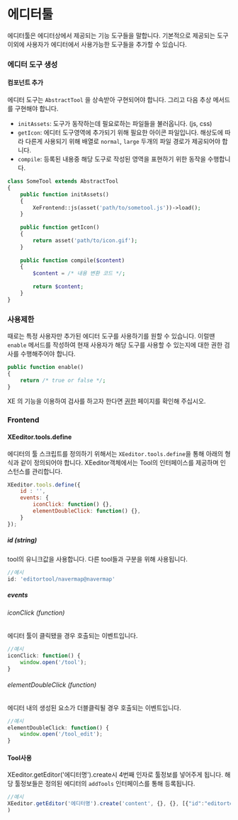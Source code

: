 # 에디터툴
에디터툴은 에디터상에서 제공되는 기능 도구들을 말합니다. 기본적으로 제공되는 도구 이외에 사용자가 에디터에서 사용가능한 도구들을 추가할 수 있습니다.

### 에디터 도구 생성
#### 컴포넌트 추가
에디터 도구는 `AbstractTool` 을 상속받아 구현되어야 합니다. 그리고 다음 추상 메서드를 구현해야 합니다.
* `initAssets`: 도구가 동작하는데 필요로하는 파일들을 불러옵니다. (js, css)
* `getIcon`: 에디터 도구영역에 추가되기 위해 필요한 아이콘 파일입니다. 해상도에 따라 다른게 사용되기 위해 배열로 `normal`, `large` 두개의 파일 경로가 제공되어야 합니다.
* `compile`: 등록된 내용중 해당 도구로 작성된 영역을 표현하기 위한 동작을 수행합니다.

```php
class SomeTool extends AbstractTool
{
    public function initAssets()
    {
        XeFrontend::js(asset('path/to/sometool.js'))->load();
    }
    
    public function getIcon()
    {
        return asset('path/to/icon.gif');
    }
    
    public function compile($content)
    {
        $content = /* 내용 변환 코드 */;
        
        return $content;
    }
}
```

### 사용제한
때로는 특정 사용자만 추가된 에디터 도구를 사용하기를 원할 수 있습니다. 이럴땐 `enable` 메서드를 작성하여 현재 사용자가 해당 도구를 사용할 수 있는지에 대한 권한 검사를 수행해주어야 합니다.

```php
public function enable()
{
    return /* true or false */;
}
```

XE 의 기능을 이용하여 검사를 하고자 한다면 [권한](/service-permission.md) 페이지를 확인해 주십시오.

### Frontend
#### XEeditor.tools.define
에디터의 툴 스크립트를 정의하기 위해서는 `XEeditor.tools.define`을 통해 아래의 형식과 같이 정의되어야 합니다.
XEeditor객체에서는 Tool의 인터페이스를 제공하며 인스턴스를 관리합니다.

```javascript
XEeditor.tools.define({
    id : '',
    events: {
        iconClick: function() {},
        elementDoubleClick: function() {},
    }
});
```

##### id (string)
tool의 유니크값을 사용합니다. 다른 tool들과 구분을 위해 사용됩니다.
```javascript
//예시
id: 'editortool/navermap@navermap'
```

##### events
###### iconClick (function)
에디터 툴이 클릭됐을 경우 호출되는 이벤트입니다.
```javascript
//예시
iconClick: function() {
    window.open('/tool');
}
```
###### elementDoubleClick (function)
에디터 내의 생성된 요소가 더블클릭될 경우 호출되는 이벤트입니다.
```javascript
//예시
elementDoubleClick: function() {
    window.open('/tool_edit');
}
```
#### Tool사용
XEeditor.getEditor('에디터명').create시 4번째 인자로 툴정보를 넣어주게 됩니다. 해당 툴정보들은 정의된 에디터의 `addTools` 인터페이스를 통해 등록됩니다.

```javascript
//예시
XEeditor.getEditor('에디터명').create('content', {}, {}, [{"id":"editortool\/navermap@navermap","icon":"http:\/\/domain\/plugins\/template_tool\/assets\/icon.gif","options":[],"enable":true}]
)
```